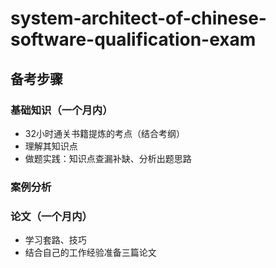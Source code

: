 # system-architect-of-chinese-software-qualification-exam
## 备考步骤
### 基础知识（一个月内）
- 32小时通关书籍提炼的考点（结合考纲）
- 理解其知识点
- 做题实践：知识点查漏补缺、分析出题思路
### 案例分析
### 论文（一个月内）
- 学习套路、技巧
- 结合自己的工作经验准备三篇论文
 
